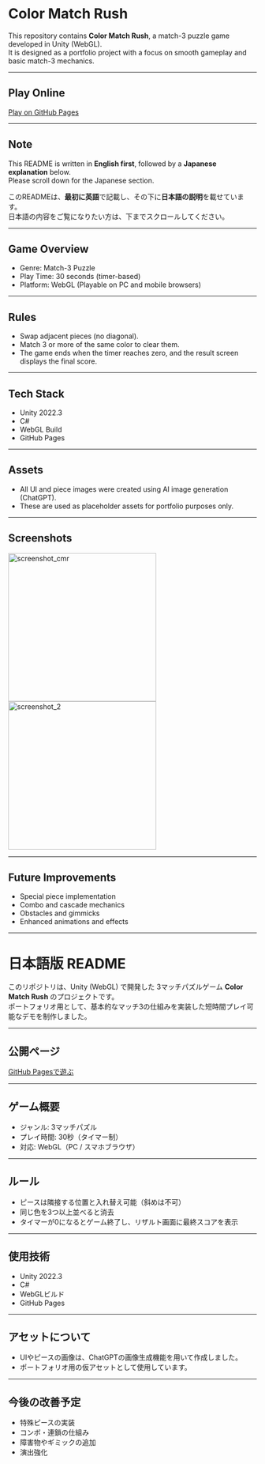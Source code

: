# Color Match Rush

This repository contains **Color Match Rush**, a match-3 puzzle game developed in Unity (WebGL).  
It is designed as a portfolio project with a focus on smooth gameplay and basic match-3 mechanics.

---

## Play Online
[Play on GitHub Pages](https://NatsukoEmmoto.github.io/color-match-rush/)  

---

## Note
This README is written in **English first**, followed by a **Japanese explanation** below.  
Please scroll down for the Japanese section.  

このREADMEは、**最初に英語**で記載し、その下に**日本語の説明**を載せています。  
日本語の内容をご覧になりたい方は、下までスクロールしてください。  

---

## Game Overview
- Genre: Match-3 Puzzle  
- Play Time: 30 seconds (timer-based)  
- Platform: WebGL (Playable on PC and mobile browsers)  

---

## Rules
- Swap adjacent pieces (no diagonal).  
- Match 3 or more of the same color to clear them.  
- The game ends when the timer reaches zero, and the result screen displays the final score.  

---

## Tech Stack
- Unity 2022.3  
- C#  
- WebGL Build  
- GitHub Pages  

---

## Assets
- All UI and piece images were created using AI image generation (ChatGPT).  
- These are used as placeholder assets for portfolio purposes only.  

---
## Screenshots
<p align="left">
  <img src="https://github.com/user-attachments/assets/1abfe932-feb3-436d-acd3-1e3d0b4a6335" alt="screenshot_cmr" width="300"/>
  <img src="https://github.com/user-attachments/assets/a358dec4-58f7-47a5-b9fc-6a417b77ccfa" alt="screenshot_2" width="300"/>
</p>


---

## Future Improvements
- Special piece implementation  
- Combo and cascade mechanics  
- Obstacles and gimmicks  
- Enhanced animations and effects  

---

# 日本語版 README

このリポジトリは、Unity (WebGL) で開発した 3マッチパズルゲーム **Color Match Rush** のプロジェクトです。  
ポートフォリオ用として、基本的なマッチ3の仕組みを実装した短時間プレイ可能なデモを制作しました。  

---

## 公開ページ
[GitHub Pagesで遊ぶ](https://NatsukoEmmoto.github.io/color-match-rush/)  

---

## ゲーム概要
- ジャンル: 3マッチパズル  
- プレイ時間: 30秒（タイマー制）  
- 対応: WebGL（PC / スマホブラウザ）  

---

## ルール
- ピースは隣接する位置と入れ替え可能（斜めは不可）  
- 同じ色を3つ以上並べると消去  
- タイマーが0になるとゲーム終了し、リザルト画面に最終スコアを表示  

---

## 使用技術
- Unity 2022.3  
- C#  
- WebGLビルド  
- GitHub Pages  

---

## アセットについて
- UIやピースの画像は、ChatGPTの画像生成機能を用いて作成しました。  
- ポートフォリオ用の仮アセットとして使用しています。  

---

## 今後の改善予定
- 特殊ピースの実装  
- コンボ・連鎖の仕組み  
- 障害物やギミックの追加  
- 演出強化 
